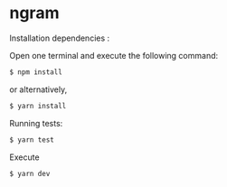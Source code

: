 # ngram

<p>Installation dependencies :</p>

Open one terminal and execute the following command:

```javascript
$ npm install
```

<p>or alternatively,</p>

```javascript
$ yarn install
```

<p>Running tests:</p>

```javascript
$ yarn test
```

Execute 

```javascript
$ yarn dev
```

